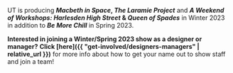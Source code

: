 UT is producing ***Macbeth in Space*, *The Laramie Project*** and ***A Weekend of Workshops: Harlesden High Street* & *Queen of Spades*** in Winter 2023 in addition to ***Be More Chill*** in Spring 2023.

**Interested in joining a Winter/Spring 2023 show as a designer or manager?** **Click [here]({{ "get-involved/designers-managers" | relative_url }})** for more info about how to get your name out to show staff and join a team!